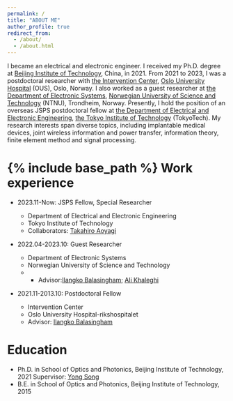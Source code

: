 ```yaml
---
permalink: /
title: "ABOUT ME"
author_profile: true
redirect_from: 
  - /about/
  - /about.html
---
```

I became an electrical and electronic engineer. I received my Ph.D. degree at [Beijing Institute of Technology](https://english.bit.edu.cn/), China, in 2021. From 2021 to 2023, I was a postdoctoral researcher with [the Intervention Center](https://www.ivs.no), [Oslo University Hospital](https://www.oslo-universitetssykehus.no/oslo-university-hospital) (OUS), Oslo, Norway. I also worked as a guest researcher at [the Department of Electronic Systems](https://www.ntnu.edu/ies), [Norwegian University of Science and Technology](https://www.ntnu.edu/) (NTNU), Trondheim, Norway. Presently, I hold the position of an overseas JSPS postdoctoral fellow at [the Department of Electrical and Electronic Engineering](https://educ.titech.ac.jp/ee/eng/), [the Tokyo Institute of Technology](https://www.titech.ac.jp/english) (TokyoTech). My research interests span diverse topics, including implantable medical devices, joint wireless information and power transfer, information theory, finite element method and signal processing.


{% include base_path %}
Work experience
======
* 2023.11-Now: JSPS Fellow, Special Researcher
  * Department of Electrical and Electronic Engineering
  * Tokyo Institute of Technology
  * Collaborators: [Takahiro Aoyagi](http://www.aoyagi.ee.e.titech.ac.jp/blog/dr-takahiro-aoyagi/)

* 2022.04-2023.10: Guest Researcher
  * Department of Electronic Systems
  * Norwegian University of Science and Technology
  * * Advisor:[Ilangko Balasingham](https://www.balasingham.com/); [Ali Khaleghi](https://www.ntnu.edu/employees/ali.khaleghi)

* 2021.11-2013.10: Postdoctoral Fellow
  * Intervention Center
  * Oslo University Hospital-rikshospitalet
  * Advisor: [Ilangko Balasingham](https://www.balasingham.com/)
  
Education
======
* Ph.D. in School of Optics and Photonics, Beijing Institute of Technology, 2021
  Supervisor: [Yong Song](https://opt.bit.edu.cn/jsdw/jsml/gdyqyjs/f491c35fcedd48548d87063037b5e67c.htm)
* B.E. in School of Optics and Photonics, Beijing Institute of Technology, 2015

